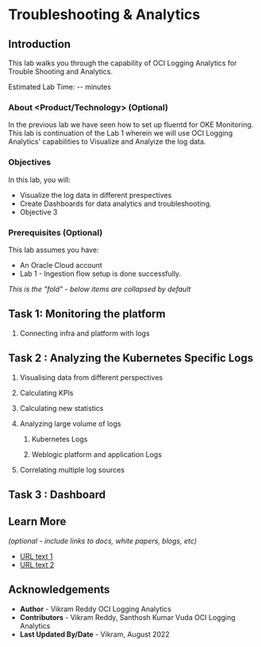 # Troubleshooting & Analytics 

## Introduction

 This lab walks you through the capability of OCI Logging Analytics for Trouble Shooting and Analytics.

Estimated Lab Time: -- minutes

### About <Product/Technology> (Optional)
In the previous lab we have seen how to set up fluentd for OKE Monitoring. This lab is continuation of the Lab 1 wherein we will use OCI Logging Analytics'
capabilities to Visualize and Analyize the log data. 

### Objectives

In this lab, you will:
* Visualize the log data in different prespectives
* Create Dashboards for data analytics and troubleshooting.
* Objective 3

### Prerequisites (Optional)

This lab assumes you have:
* An Oracle Cloud account
* Lab 1 - Ingestion flow setup is done successfully.


*This is the "fold" - below items are collapsed by default*

## Task 1: Monitoring the platform

1. Connecting infra and platform with logs

## Task 2 : Analyzing the Kubernetes Specific Logs

1. Visualising data from different perspectives

2. Calculating KPIs

3. Calculating new statistics
    

4. Analyzing large volume of logs 
    1. Kubernetes Logs
 

    2. Weblogic platform and application Logs

5. Correlating multiple log sources       

## Task 3 : Dashboard


## Learn More

*(optional - include links to docs, white papers, blogs, etc)*

* [URL text 1](http://docs.oracle.com)
* [URL text 2](http://docs.oracle.com)

## Acknowledgements
* **Author** - Vikram Reddy OCI Logging Analytics
* **Contributors** - Vikram Reddy, Santhosh Kumar Vuda OCI Logging Analytics 
* **Last Updated By/Date** - Vikram,  August 2022
